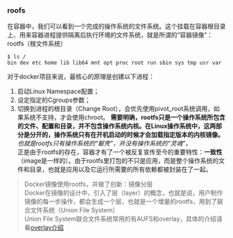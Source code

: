 ### roofs
在容器中，我们可以看到一个完成的操作系统的文件系统。这个挂载在容器根目录上、用来容器进程提供隔离后执行环境的文件系统，就是所谓的“容器镜像”：rootfs（根文件系统）  
```shell
$ ls /
bin dev etc home lib lib64 mnt opt proc root run sbin sys tmp usr var
```
对于docker项目来说，最核心的原理是创建以下进程：
1. 启动Linux Namespace配置；
2. 设定指定的Cgroups参数；
3. 切换到进程的根目录（Change Root），会优先使用pivot_root系统调用，如果系统不支持，才会使用chroot。
**需要明确，rootfs只是一个操作系统所包含的文件、配置和目录，并不包含操作系统内核。在Linux操作系统中，这两部分是分开的，操作系统只有在开机启动的时候才会加载指定版本的内核镜像。**  
_也就是rootfs只有操作系统的“躯壳”，并没有操作系统的“灵魂”。_  
正是由于rootfs的存在，容器才有了一个被反复宣传至今的重要特性：**一致性**（image是一样的）。由于rootfs里打包的不只是应用，而是整个操作系统的文件和目录，也就是应用以及它运行所需要的所有依赖都被封装在了一起。
> Docker镜像使用rootfs，并做了创新：镜像分层    
> Docker在镜像的设计中，引入了层（layer）的概念，也就是说，用户制作镜像的每一步操作，都会生成一个层，也就是一个增量的rootfs，用到了联合文件系统（Union File System）  
Union File System联合文件系统常用的有AUFS和overlay，具体的介绍请看[overlay介绍](https://github.com/Feng-Xu/feng-xu.github.io/blob/master/docker/3.overlay2%E4%BB%8B%E7%BB%8D.md)